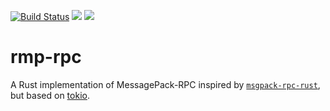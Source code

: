 [![Build Status](https://travis-ci.org/little-dude/rmp-rpc.svg?branch=master)](https://travis-ci.org/little-dude/rmp-rpc)
![](https://docs.rs/rmp-rpc/badge.svg)
![](https://img.shields.io/crates/v/rmp-rpc.svg)

rmp-rpc
=======


A Rust implementation of MessagePack-RPC inspired by
[`msgpack-rpc-rust`](https://github.com/euclio/msgpack-rpc-rust), but based on
[tokio](http://tokio.rs/).

